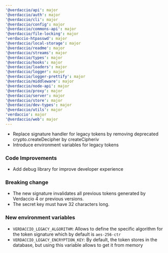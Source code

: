 ```yaml
---
'@verdaccio/api': major
'@verdaccio/auth': major
'@verdaccio/cli': major
'@verdaccio/config': major
'@verdaccio/commons-api': major
'@verdaccio/file-locking': major
'verdaccio-htpasswd': major
'@verdaccio/local-storage': major
'@verdaccio/readme': major
'@verdaccio/streams': major
'@verdaccio/types': major
'@verdaccio/hooks': major
'@verdaccio/loaders': major
'@verdaccio/logger': major
'@verdaccio/logger-prettify': major
'@verdaccio/middleware': major
'@verdaccio/node-api': major
'@verdaccio/proxy': major
'@verdaccio/server': major
'@verdaccio/store': major
'@verdaccio/dev-types': major
'@verdaccio/utils': major
'verdaccio': major
'@verdaccio/web': major
---
```


- Replace signature handler for legacy tokens by removing deprecated crypto.createDecipher by createCipheriv
- Introduce environment variables for legacy tokens

### Code Improvements

- Add debug library for improve developer experience

### Breaking change

- The new signature invalidates all previous tokens generated by Verdaccio 4 or previous versions.
- The secret key must have 32 characters long.

### New environment variables

- `VERDACCIO_LEGACY_ALGORITHM`: Allows to define the specific algorithm for the token signature which by default is `aes-256-ctr`
- `VERDACCIO_LEGACY_ENCRYPTION_KEY`: By default, the token stores in the database, but using this variable allows to get it from memory
